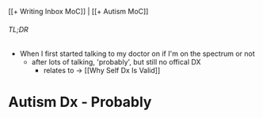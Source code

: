 [[+ Writing Inbox MoC]] | [[+ Autism MoC]]

###### TL;DR
- When I first started talking to my doctor on if I'm on the spectrum or not
	- after lots of talking, 'probably', but still no offical DX
		- relates to -> [[Why Self Dx Is Valid]]
# Autism Dx - Probably